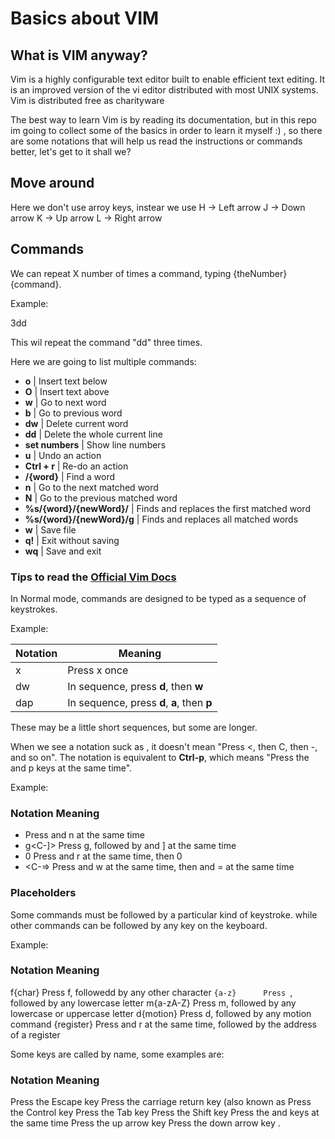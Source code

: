 # Basics about VIM

## What is VIM anyway?

Vim is a highly configurable text editor built to enable efficient text editing.
It is an improved version of the vi editor distributed with most UNIX systems. Vim is distributed free as charityware


The best way to learn Vim is by reading its documentation, but in this repo im going to collect some
of the basics in order to learn it myself :) , so there are some notations that will help us read the
instructions or commands better, let's get to it shall we?

## Move around
Here we don't use arroy keys, instear we use 
H -> Left arrow
J -> Down arrow
K -> Up arrow
L -> Right arrow


## Commands

We can repeat X number of times a command, typing {theNumber}{command}.

Example:

3dd

This wil repeat the command "dd" three times.

Here we are going to list multiple commands:

- **o** | Insert text below
- **O** | Insert text above
- **w** | Go to next word
- **b** | Go to previous word
- **dw** | Delete current word
- **dd** | Delete the whole current line
- **set numbers** | Show line numbers 
- **u** | Undo an action
- **Ctrl + r** | Re-do an action
- **/{word}** | Find a word
- **n** | Go to the next matched word
- **N** | Go to the previous matched word
- **%s/{word}/{newWord}/** | Finds and replaces the first matched word
- **%s/{word}/{newWord}/g** | Finds and replaces all matched words
- **w** | Save file
- **q!** | Exit without saving
- **wq** | Save and exit


### Tips to read the [Official Vim Docs](http://vimdoc.sourceforge.net/index.php)

In Normal mode, commands are designed to be typed as a sequence of keystrokes. 

Example: 

| Notation      | Meaning |
| ----------- | ----------- |
| x      | Press x once       |
| dw   | In sequence, press **d**, then **w**        |
| dap   | In sequence, press **d**, **a**, then **p**        |

These may be a little short sequences, but some are longer.

When we see a notation suck as **<C-p>**, it doesn't mean "Press <, then C, then -, and so on". The **<C-p>** notation
is equivalent to **Ctrl-p**, which means "Press the <Ctrl> and p keys at the same time".

Example:

### Notation	Meaning
- <C-n>		Press <Ctrl> and n at the same time
- g<C-]>		Press g, followed by <Ctrl> and ] at the same time
- <C-r>0		Press <Ctrl> and r at the same time, then 0
- <C-w><C-=>	Press <Ctrl> and w at the same time, then <Ctrl> and = at the same time


### Placeholders

Some commands must be followed by a particular kind of keystroke. while other commands can be followed by any key on the keyboard.

Example:


### Notation	Meaning
f{char}		Press f, followedd by any other character
`{a-z}		Press `, followed by any lowercase letter
m{a-zA-Z}	Press m, followed by any lowercase or uppercase letter
d{motion}	Press d, followed by any motion command
<C-r>{register}	Press <Ctrl> and r at the same time, followed by the address of a register

Some keys are called by name, some examples are:

### Notation	Meaning
<Esc>		Press the Escape key
<CR>		Press the carriage return key (also known as <Enter>
<Ctrl>		Press the Control key
<Tab>		Press the Tab key
<Shift>		Press the Shift key
<S-Tab>		Press the <Shift> and <Tab> keys at the same time
<Up>		Press the up arrow key
<Down>		Press the down arrow key
.






